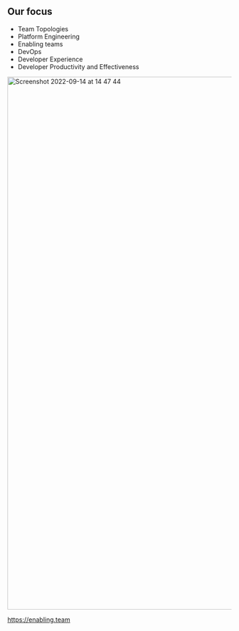 ## Our focus
- Team Topologies
- Platform Engineering
- Enabling teams
- DevOps
- Developer Experience
- Developer Productivity and Effectiveness

<img width="1197" alt="Screenshot 2022-09-14 at 14 47 44" src="https://user-images.githubusercontent.com/330798/190145611-dbcee60a-5be5-42cf-9c16-4df0ba3686e3.png">

https://enabling.team
